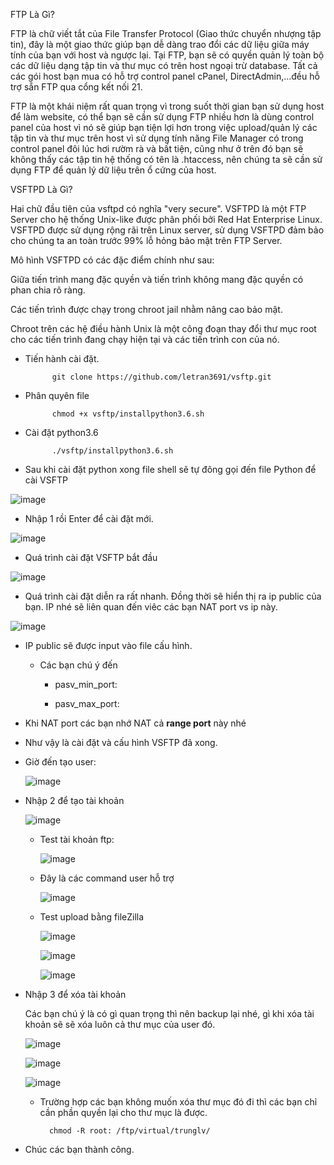 
FTP Là Gì?

FTP là chữ viết tắt của File Transfer Protocol (Giao thức chuyển nhượng tập tin), đây là một giao thức giúp bạn dễ dàng trao đổi các dữ liệu giữa máy tính của bạn với host và ngược lại. Tại FTP, bạn sẽ có quyền quản lý toàn bộ các dữ liệu dạng tập tin và thư mục có trên host ngoại trừ database. Tất cả các gói host bạn mua có hỗ trợ control panel cPanel, DirectAdmin,…đều hỗ trợ sẵn FTP qua cổng kết nối 21.

FTP là một khái niệm rất quan trọng vì trong suốt thời gian bạn sử dụng host để làm website, có thể bạn sẽ cần sử dụng FTP nhiều hơn là dùng control panel của host vì nó sẽ giúp bạn tiện lợi hơn trong việc upload/quản lý các tập tin và thư mục trên host vì sử dụng tính năng File Manager có trong control panel đôi lúc hơi rườm rà và bất tiện, cũng như ở trên đó bạn sẽ không thấy các tập tin hệ thống có tên là .htaccess, nên chúng ta sẽ cần sử dụng FTP để quản lý dữ liệu trên ổ cứng của host.

VSFTPD Là Gì?

Hai chữ đầu tiên của vsftpd có nghĩa "very secure". VSFTPD là một FTP Server cho hệ thống Unix-like được phân phối bởi Red Hat Enterprise Linux. VSFTPD  được sử dụng rộng rãi trên Linux server, sử dụng VSFTPD đảm bảo cho chúng ta an toàn trước 99% lỗ hỏng bảo mật trên FTP Server.

Mô hình VSFTPD có các đặc điểm chính như sau:

Giữa tiến trình mang đặc quyền và tiến trình không mang đặc quyền có phan chia rõ ràng.

Các tiến trình được chạy trong chroot jail nhằm nâng cao bảo mật.

Chroot trên các hệ điều hành Unix là một công đoạn thay đổi thư mục root cho các tiến trình đang chạy hiện tại và các tiến trình con của nó.

- Tiến hành cài đặt.

 
            git clone https://github.com/letran3691/vsftp.git
    
- Phân quyên file         
    
            chmod +x vsftp/installpython3.6.sh
    
- Cài đặt python3.6

            ./vsftp/installpython3.6.sh
    
    
- Sau khi cài đặt python xong file shell sẽ tự đông gọi đến file Python để cài VSFTP
     
![image](https://user-images.githubusercontent.com/19284401/59593451-2bb67380-911c-11e9-8b8b-ff32b245336b.png)

 - Nhập 1 rồi Enter để cài đặt mới.
 
 ![image](https://user-images.githubusercontent.com/19284401/59593662-8c45b080-911c-11e9-8334-8be847e536ef.png)

- Quá trình cài đặt VSFTP bắt đầu

![image](https://user-images.githubusercontent.com/19284401/59593900-fe1dfa00-911c-11e9-99bb-80c572497ab8.png)


- Quá trình cài đặt diễn ra rất nhanh. Đồng thời sẽ hiển thị ra ip public của bạn. IP nhé sẽ liên quan đến viêc các bạn NAT port vs ip này.

![image](https://user-images.githubusercontent.com/19284401/59594224-a59b2c80-911d-11e9-933f-a7a1e8f7ff56.png)

- IP public sẽ được input vào file cấu hình.
    - Các bạn chú ý đến
    
        - pasv_min_port: 
        
        - pasv_max_port:
        
- Khi NAT port các bạn nhớ NAT cả **range port** này nhé

- Như vậy là cài đặt và cấu hình VSFTP đã xong.              

- Giờ đến tạo user:
    
    ![image](https://user-images.githubusercontent.com/19284401/59596153-5bb44580-9121-11e9-9ada-259b17277569.png)
    
- Nhập 2 để tạo tài khoản

    ![image](https://user-images.githubusercontent.com/19284401/59596433-e1d08c00-9121-11e9-837d-22945e6fac19.png)
    
    - Test tài khoản ftp:
        
        ![image](https://user-images.githubusercontent.com/19284401/59596532-18a6a200-9122-11e9-9d57-4701062ef11e.png)
        
    - Đây là các command user hỗ trợ
        
        ![image](https://user-images.githubusercontent.com/19284401/59596631-4ab80400-9122-11e9-9a09-d3ccdc1b9254.png)
        
    - Test upload bằng fileZilla
    
        ![image](https://user-images.githubusercontent.com/19284401/59596939-ddf13980-9122-11e9-8485-4920981fdd94.png)
        
        ![image](https://user-images.githubusercontent.com/19284401/59597003-ffeabc00-9122-11e9-9c1f-f2b3f24317b9.png)
        
        ![image](https://user-images.githubusercontent.com/19284401/59597045-198c0380-9123-11e9-9d40-9958fd474d2a.png)

- Nhập 3 để xóa tài khoản

    Các bạn chú ý là có gì quan trọng thì nên backup lại nhé, gì khi xóa tài khoản sẽ sẽ xóa luôn cả thư mục của user đó.
    
    ![image](https://user-images.githubusercontent.com/19284401/59597280-9cad5980-9123-11e9-9c0e-e22c439c0781.png)
    
    ![image](https://user-images.githubusercontent.com/19284401/59597323-bcdd1880-9123-11e9-83e1-ccf38c921fcf.png)
    
    ![image](https://user-images.githubusercontent.com/19284401/59597399-ef871100-9123-11e9-8e98-a1afbe16f0a2.png)
    
    - Trường hợp các bạn không muốn xóa thư mục đó đi thì các bạn chỉ cần phần quyền lại cho thư mục là được.
            
            chmod -R root: /ftp/virtual/trunglv/
            

- Chúc các bạn thành công.


       
        
    
        






    
    